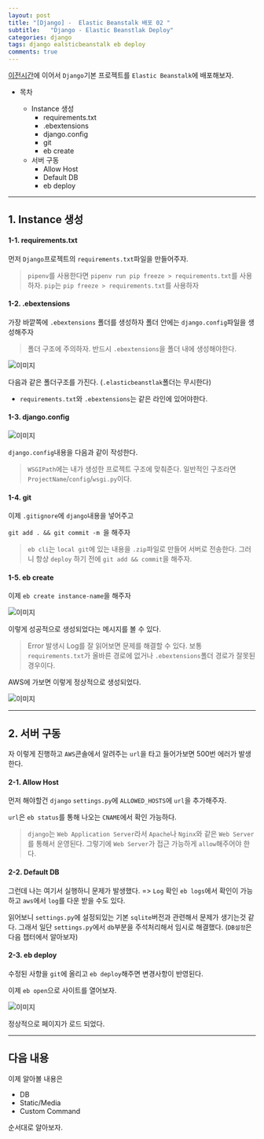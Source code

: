 ```yaml
---
layout: post
title: "[Django] -  Elastic Beanstalk 배포 02 "
subtitle:   "Django - Elastic Beanstlak Deploy"
categories: django
tags: django ealsticbeanstalk eb deploy
comments: true
---
```


[이전시간](https://funncy.github.io/flutter/2020/04/06/django-eb-01/)에 이어서 `Django`기본 프로젝트를 `Elastic Beanstalk`에 배포해보자.

* 목차

   * Instance 생성
        * requirements.txt
        * .ebextensions
        * django.config
        * git
        * eb create
   * 서버 구동
        * Allow Host
        * Default DB
        * eb deploy
---

## 1. Instance 생성

#### 1-1. requirements.txt
먼저 `Django`프로젝트의 `requirements.txt`파일을 만들어주자.

> `pipenv`를 사용한다면 `pipenv run pip freeze > requirements.txt`를 사용하자.
> `pip`는 `pip freeze > requirements.txt`를 사용하자

#### 1-2. .ebextensions

가장 바깥쪽에 `.ebextensions` 폴더를 생성하자 
폴더 안에는 `django.config`파일을 생성해주자

> 폴더 구조에 주의하자. 반드시 `.ebextensions`을 폴더 내에 생성해야한다. 

![이미지](https://Funncy.github.io/assets/img/django-eb/2020-04-06-django-eb-11.png "폴더 구조")

다음과 같은 폴더구조를 가진다. (`.elasticbeanstlak`폴더는 무시한다)
* `requirements.txt`와 `.ebextensions`는 같은 라인에 있어야한다.

#### 1-3. django.config

![이미지](https://Funncy.github.io/assets/img/django-eb/2020-04-06-django-eb-10.png ".ebextensions django.config")

`django.config`내용을 다음과 같이 작성한다.

> `WSGIPath`에는 내가 생성한 프로젝트 구조에 맞춰준다. 일반적인 구조라면 `ProjectName`/`config`/`wsgi.py`이다.

#### 1-4. git

이제 `.gitignore`에 `django`내용을 넣어주고 

`git add . && git commit -m `을 해주자 

> `eb cli`는 `local git`에 있는 내용을 `.zip`파일로 만들어 서버로 전송한다. 그러니 항상 `deploy` 하기 전에 `git add && commit`을 해주자.

#### 1-5. eb create

이제 `eb create instance-name`을 해주자

![이미지](https://Funncy.github.io/assets/img/django-eb/2020-04-06-django-eb-12.png "eb create instance")

이렇게 성공적으로 생성되었다는 메시지를 볼 수 있다.
> Error 발생시 Log를 잘 읽어보면 문제를 해결할 수 있다. 보통 `requirements.txt`가 올바른 경로에 없거나 `.ebextensions`폴더 경로가 잘못된 경우이다.

AWS에 가보면 이렇게 정상적으로 생성되었다.

![이미지](https://Funncy.github.io/assets/img/django-eb/2020-04-06-django-eb-13.png "eb instance")

---

## 2. 서버 구동

자 이렇게 진행하고 `AWS`콘솔에서 알려주는 `url`을 타고 들어가보면 500번 에러가 발생한다.

#### 2-1. Allow Host

먼저 해야할건 `django` `settings.py`에 `ALLOWED_HOSTS`에 `url`을 추가해주자.

`url`은 `eb status`를 통해 나오는 `CNAME`에서 확인 가능하다.

> `django`는 `Web Application Server`라서 `Apache`나 `Nginx`와 같은 `Web Server`를 통해서 운영된다. 그렇기에 `Web Server`가 접근 가능하게 `allow`해주어야 한다.

#### 2-2. Default DB

그런데 나는 여기서 실행하니 문제가 발생했다. => `Log` 확인
`eb logs`에서 확인이 가능하고 `aws`에서 `log`를 다운 받을 수도 있다.

읽어보니 `settings.py`에 설정되있는 기본 `sqlite`버전과 관련해서 문제가 생기는것 같다. 그래서 일단 `settings.py`에서 `db`부분을 주석처리해서 임시로 해결했다. (`DB설정`은 다음 챕터에서 알아보자)

#### 2-3. eb deploy

수정된 사항을 `git`에 올리고 `eb deploy`해주면 변경사항이 반영된다.

이제 `eb open`으로 사이트를 열어보자.

![이미지](https://Funncy.github.io/assets/img/django-eb/2020-04-06-django-eb-14.png "eb open")

정상적으로 페이지가 로드 되었다.

---

## 다음 내용

이제 알아볼 내용은

 * DB
 * Static/Media
 * Custom Command 

순서대로 알아보자.